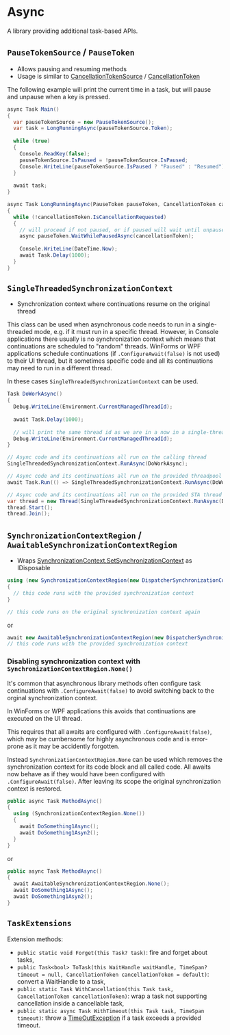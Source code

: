 # Async
A library providing additional task-based APIs.

## `PauseTokenSource` / `PauseToken`
- Allows pausing and resuming methods
- Usage is similar to [CancellationTokenSource](https://docs.microsoft.com/dotnet/api/system.threading.cancellationtokensource) / [CancellationToken](https://docs.microsoft.com/dotnet/api/system.threading.cancellationtoken)

The following example will print the current time in a task, but will pause and unpause when a key is pressed.
```csharp
async Task Main()
{
  var pauseTokenSource = new PauseTokenSource();
  var task = LongRunningAsync(pauseTokenSource.Token);
	
  while (true)
  {
    Console.ReadKey(false);
    pauseTokenSource.IsPaused = !pauseTokenSource.IsPaused;
    Console.WriteLine(pauseTokenSource.IsPaused ? "Paused" : "Resumed");
  }
	
  await task;
}

async Task LongRunningAsync(PauseToken pauseToken, CancellationToken cancellationToken = default)
{
  while (!cancellationToken.IsCancellationRequested)
  {
    // will proceed if not paused, or if paused will wait until unpaused
    async pauseToken.WaitWhilePausedAsync(cancellationToken);
		
    Console.WriteLine(DateTime.Now);
    await Task.Delay(1000);
  }
}
```

## `SingleThreadedSynchronizationContext`
- Synchronization context where continuations resume on the original thread

This class can be used when asynchronous code needs to run in a single-threaded mode, e.g. if it must run in a specific thread. 
However, in Console applications there usually is no synchronization context which means that continuations are scheduled to "random" threads.
WinForms or WPF applications schedule continuations (if `.ConfigureAwait(false)` is not used) to their UI thread, but it sometimes specific code and all its continuations may need to run in a different thread.

In these cases `SingleThreadedSynchronizationContext` can be used.

```csharp
Task DoWorkAsync()
{
  Debug.WriteLine(Environment.CurrentManagedThreadId);
  
  await Task.Delay(1000);
  
  // will print the same thread id as we are in a now in a single-threaded synchronization context
  Debug.WriteLine(Environment.CurrentManagedThreadId);
}

// Async code and its continuations all run on the calling thread
SingleThreadedSynchronizationContext.RunAsync(DoWorkAsync);

// Async code and its continuations all run on the provided threadpool thread
await Task.Run(() => SingleThreadedSynchronizationContext.RunAsync(DoWorkAsync));

// Async code and its continuations all run on the provided STA thread
var thread = new Thread(SingleThreadedSynchronizationContext.RunAsync(DoWorkAsync).GetAwaiter().GetResult) { IsBackground = true, ApartmentState = ApartmentState.STA };
thread.Start();
thread.Join();
```

## `SynchronizationContextRegion` / `AwaitableSynchronizationContextRegion`
- Wraps [SynchronizationContext.SetSynchronizationContext](https://docs.microsoft.com/dotnet/api/system.threading.synchronizationcontext.setsynchronizationcontext) as IDisposable

```csharp
using (new SynchronizationContextRegion(new DispatcherSynchronizationContext()))
{
  // this code runs with the provided synchronization context
}

// this code runs on the original synchronization context again
```
or
```csharp
await new AwaitableSynchronizationContextRegion(new DispatcherSynchronizationContext());
// this code runs with the provided synchronization context
```

### Disabling synchronization context with `SynchronizationContextRegion.None()`
It's common that asynchronous library methods often configure task continuations with `.ConfigureAwait(false)` to avoid switching back to the orginal synchronization context.

In WinForms or WPF applications this avoids that continuations are executed on the UI thread.

This requires that all awaits are configured with `.ConfigureAwait(false)`, which may be cumbersome for highly asynchronous code and is error-prone as it may be accidently forgotten.

Instead `SynchronizationContextRegion.None` can be used which removes the synchronization context for its code block and all called code. All awaits now behave as if they would have been configured with `.ConfigureAwait(false)`.
After leaving its scope the original synchronization context is restored.

```csharp
public async Task MethodAsync()
{
  using (SynchronizationContextRegion.None())
  {
    await DoSomething1Async();
    await DoSomething1Asyn2();
  }
}
```
or
```csharp
public async Task MethodAsync()
{
  await AwaitableSynchronizationContextRegion.None();
  await DoSomething1Async();
  await DoSomething1Asyn2();
}
```

## `TaskExtensions`
Extension methods:
- `public static void Forget(this Task? task)`: fire and forget about tasks,
- `public Task<bool> ToTask(this WaitHandle waitHandle, TimeSpan? timeout = null, CancellationToken cancellationToken = default)`: convert a WaitHandle to a task,
- `public static Task WithCancellation(this Task task, CancellationToken cancellationToken)`: wrap a task not supporting cancellation inside a cancellable task,
- `public static async Task WithTimeout(this Task task, TimeSpan timeout)`: throw a [TimeOutException](https://docs.microsoft.com/dotnet/api/system.timeoutexception) if a task exceeds a provided timeout.